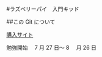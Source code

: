 #ラズベリーパイ　入門キッド

##この Git について

[購入サイト](https://www.amazon.co.jp/gp/product/B06W54L7B5/ref=ppx_yo_dt_b_asin_title_o08_s00?ie=UTF8&psc=1)

勉強開始　 7 月 27 日〜 8 　月 26 日

